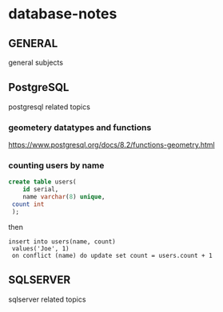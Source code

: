 # database-notes
## GENERAL
general subjects

## PostgreSQL
postgresql related topics
### geometery datatypes and functions
https://www.postgresql.org/docs/8.2/functions-geometry.html
### counting users by name
```sql
create table users(
    id serial,
    name varchar(8) unique,
 count int
 );
```
then
```
insert into users(name, count)
 values('Joe', 1)
 on conflict (name) do update set count = users.count + 1
```
## SQLSERVER
sqlserver related topics
